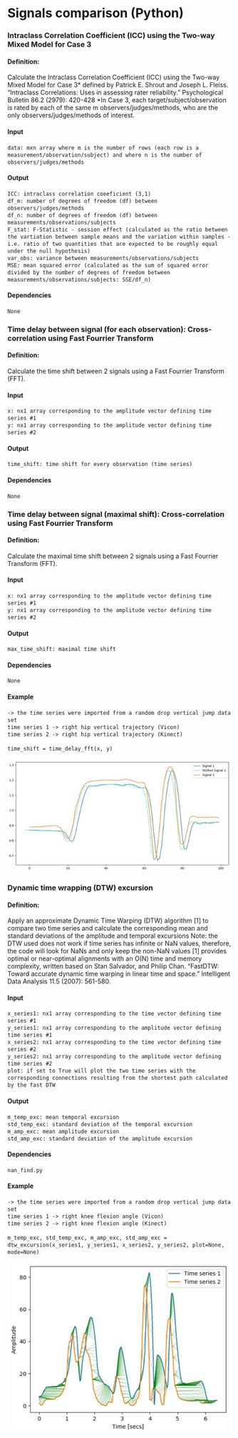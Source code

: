 # Signals comparison (Python)

### Intraclass Correlation Coefficient (ICC) using the Two-way Mixed Model for Case 3
#### Definition:
Calculate the Intraclass Correlation Coefficient (ICC) using the Two-way Mixed Model for Case 3* defined by Patrick E. Shrout and Joseph L. Fleiss. “Intraclass Correlations: Uses in assessing rater reliability.” Psychological Bulletin 86.2 (2979): 420-428
        *In Case 3, each target/subject/observation is rated by each of the same m observers/judges/methods, who are the only observers/judges/methods of interest.
#### Input
    data: mxn array where m is the number of rows (each row is a measurement/observation/subject) and where n is the number of observers/judges/methods
#### Output
    ICC: intraclass correlation coeeficient (3,1)
    df_m: number of degrees of freedom (df) between observers/judges/methods
    df_n: number of degrees of freedom (df) between measurements/observations/subjects
    F_stat: F-Statistic - session effect (calculated as the ratio between the vartiation between sample means and the variation within samples - i.e. ratio of two quantities that are expected to be roughly equal under the null hypothesis)
    var_obs: variance between measurements/observations/subjects
    MSE: mean squared error (calculated as the sum of squared error divided by the number of degrees of freedom between measurements/observations/subjects: SSE/df_n)
#### Dependencies
    None

### Time delay between signal (for each observation): Cross-correlation using Fast Fourrier Transform
#### Definition:
Calculate the time shift between 2 signals using a Fast Fourrier Transform (FFT).
#### Input
    x: nx1 array corresponding to the amplitude vector defining time series #1
    y: nx1 array corresponding to the amplitude vector defining time series #2
#### Output
    time_shift: time shift for every observation (time series)
#### Dependencies
    None

### Time delay between signal (maximal shift): Cross-correlation using Fast Fourrier Transform
#### Definition:
Calculate the maximal time shift between 2 signals using a Fast Fourrier Transform (FFT).
#### Input
    x: nx1 array corresponding to the amplitude vector defining time series #1
    y: nx1 array corresponding to the amplitude vector defining time series #2
#### Output
    max_time_shift: maximal time shift
#### Dependencies
    None
#### Example
    -> the time series were imported from a random drop vertical jump data set
    time series 1 -> right hip vertical trajectory (Vicon)
    time series 2 -> right hip vertical trajectory (Kinect)

    time_shift = time_delay_fft(x, y)
![Alt text](img/time_delay_fft_example.jpg "Time delay FFT example")

### Dynamic time wrapping (DTW) excursion
#### Definition:
Apply an approximate Dynamic Time Warping (DTW) algorithm [1] to compare two time series and calculate the corresponding mean and standard deviations of the amplitude and temporal excursions
        Note: the DTW used does not work if time series has infinite or NaN values, therefore, the code will look for NaNs and only keep the non-NaN values
            [1] provides optimal or near-optimal alignments with an O(N) time and memory complexity, written based on Stan Salvador, and Philip Chan. “FastDTW: Toward accurate dynamic time warping in linear time and space.” Intelligent Data Analysis 11.5 (2007): 561-580.
#### Input
    x_series1: nx1 array corresponding to the time vector defining time series #1
    y_series1: nx1 array corresponding to the amplitude vector defining time series #1
    x_series2: nx1 array corresponding to the time vector defining time series #2
    y_series2: nx1 array corresponding to the amplitude vector defining time series #2
    plot: if set to True will plot the two time series with the corresponding connections resulting from the shortest path calculated by the fast DTW
#### Output
    m_temp_exc: mean temporal excursion
    std_temp_exc: standard deviation of the temporal excursion
    m_amp_exc: mean amplitude excursion
    std_amp_exc: standard deviation of the amplitude excursion
#### Dependencies
    nan_find.py
#### Example
    -> the time series were imported from a random drop vertical jump data set
    time series 1 -> right knee flexion angle (Vicon)
    time series 2 -> right knee flexion angle (Kinect)

    m_temp_exc, std_temp_exc, m_amp_exc, std_amp_exc = dtw_excursion(x_series1, y_series1, x_series2, y_series2, plot=None, mode=None)
![Alt text](img/dtw_excursion_example.jpg "DTW excursion example")

